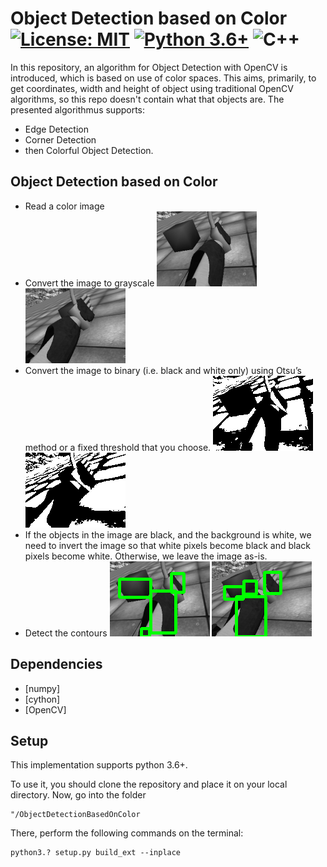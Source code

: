 
# Object Detection based on Color [![License: MIT](https://img.shields.io/badge/License-MIT-yellow.svg)](./LICENSE) [![Python 3.6+](https://img.shields.io/badge/python-3.6+-blue.svg)](https://www.python.org/downloads/release/python-360/) ![C++](https://img.shields.io/badge/C++-Solutions-red.svg?style=flat&logo=c++) 


In this repository, an algorithm for Object Detection with OpenCV is introduced, which is based on use of color spaces.
This aims, primarily, to get coordinates, width and height of object using traditional OpenCV algorithms, so this repo doesn't contain what that objects are. 
The presented algorithmus supports:
 - Edge Detection
 - Corner Detection 
 - then Colorful Object Detection.


## Object Detection based on Color 
- Read a color image
- Convert the image to grayscale ![](img_test2.png) ![](img_test2_r.png)
- Convert the image to binary (i.e. black and white only) using Otsu’s method or a fixed threshold that you choose.
![](bw_img_left.png) ![](bw_img_r.png)
- If the objects in the image are black, and the background is white, we need to invert the image so that white pixels become black and black pixels become white. Otherwise, we leave the image as-is.
- Detect the contours ![](img_test.png) ![](img_test_right.png)

## Dependencies

 * [numpy]
 * [cython]
 * [OpenCV]

## Setup

This implementation supports python 3.6+.

To use it, you should clone the repository and place it on your local directory.
Now, go into the folder

    "/ObjectDetectionBasedOnColor

There, perform the following commands on the terminal:

    python3.? setup.py build_ext --inplace